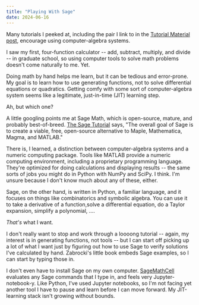 ```yaml
---
title: "Playing With Sage"
date: 2024-06-16
---
```


Many tutorials I peeked at, including the pair I link to in the [Tutorial Material post](2024-06-16-Tutorial-Material.md), encourage using computer-algebra systems.

I saw my first, four-function calculator -- add, subtract, multiply, and divide -- in graduate school, so using computer tools to solve math problems doesn't come naturally to me. Yet.

Doing math by hand helps me learn, but it can be tedious and error-prone. My goal is to learn how to use generating functions, not to solve differential equations or quadratics. Getting comfy with some sort of computer-algebra system seems like a legitimate, just-in-time (JIT) learning step.

Ah, but which one?

A little googling points me at Sage Math, which is open-source, mature, and probably best-of-breed. [The Sage Tutorial](https://doc.sagemath.org/html/en/tutorial/index.html) says, "The overall goal of Sage is to create a viable, free, open-source alternative to Maple, Mathematica, Magma, and MATLAB."

There is, I learned, a distinction between computer-algebra systems and a numeric computing package. Tools like MATLAB provide a numeric computing environment, including a proprietary programming language. They're optimized for doing calculations and displaying results -- the same sorts of jobs you might do in Python with NumPy and SciPy. I think. I'm unsure because I don't know much about any of these, either.

Sage, on the other hand, is written in Python, a familiar language, and it focuses on things like combinatorics and symbolic algebra. You can use it to take a derivative of a function,solve a differential equation, do a Taylor expansion, simplify a polynomial, ....

_That's_ what I want.

I don't really want to stop and work through a loooong tutorial -- again, my interest is in generating functions, not tools -- but I can start off picking up a lot of what I want just by figuring out how to use Sage to verify solutions I've calculated by hand. Zabrocki's little book embeds Sage examples, so I can start by typing those in.

I don't even have to install Sage on my own computer. [SageMathCell](https://sagecell.sagemath.org/) evaluates any Sage commands that I type in, and feels very Jupyter-notebook-y. Like Python, I've used Jupyter notebooks, so I'm not facing yet another tool I have to pause and learn before I can move forward. My JIT-learning stack isn't growing without bounds.

